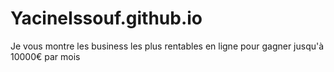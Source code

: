 # YacineIssouf.github.io
Je vous montre les business les plus rentables en ligne pour gagner jusqu'à 10000€ par mois 
